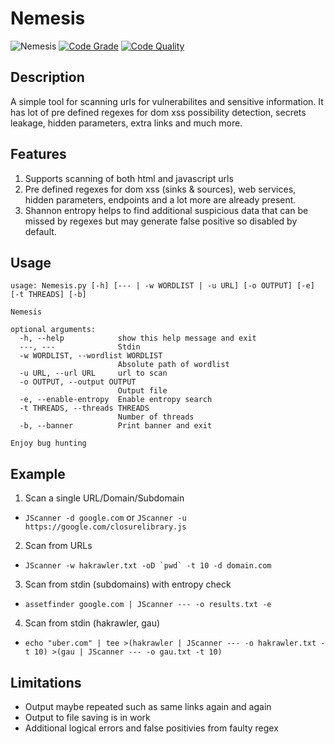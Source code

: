 # Nemesis
![Nemesis](pics/Nemesis.png)
[![Code Grade](https://www.code-inspector.com/project/15087/status/svg)](https://frontend.code-inspector.com/public/project/15087/JScanner/dashboard)
[![Code Quality](https://www.code-inspector.com/project/15087/score/svg)](https://frontend.code-inspector.com/public/project/15087/JScanner/dashboard)

## Description
A simple tool for scanning urls for vulnerabilites and sensitive information. It has lot of pre defined regexes for dom xss possibility detection, secrets leakage, hidden parameters, extra links and much more. 

## Features
1. Supports scanning of both html and javascript urls
2. Pre defined regexes for dom xss (sinks & sources), web services, hidden parameters, endpoints and a lot more are already present. 
3. Shannon entropy helps to find additional suspicious data that can be missed by regexes but may generate false positive so disabled by default.

## Usage
```
usage: Nemesis.py [-h] [--- | -w WORDLIST | -u URL] [-o OUTPUT] [-e] [-t THREADS] [-b]

Nemesis

optional arguments:
  -h, --help            show this help message and exit
  ---, ---              Stdin
  -w WORDLIST, --wordlist WORDLIST
                        Absolute path of wordlist
  -u URL, --url URL     url to scan
  -o OUTPUT, --output OUTPUT
                        Output file
  -e, --enable-entropy  Enable entropy search
  -t THREADS, --threads THREADS
                        Number of threads
  -b, --banner          Print banner and exit

Enjoy bug hunting
```

## Example
1. Scan a single URL/Domain/Subdomain  
 - ```JScanner -d google.com``` or ```JScanner -u https://google.com/closurelibrary.js```
2. Scan from URLs
 - ```JScanner -w hakrawler.txt -oD `pwd` -t 10 -d domain.com```
3. Scan from stdin (subdomains) with entropy check
 - ```assetfinder google.com | JScanner --- -o results.txt -e```
4. Scan from stdin (hakrawler, gau)
 - ```echo "uber.com" | tee >(hakrawler | JScanner --- -o hakrawler.txt -t 10) >(gau | JScanner --- -o gau.txt -t 10)```

## Limitations
* Output maybe repeated such as same links again and again
* Output to file saving is in work
* Additional logical errors and false positivies from faulty regex

